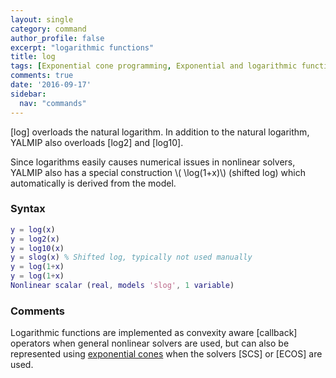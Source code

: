 ```yaml
---
layout: single
category: command
author_profile: false
excerpt: "logarithmic functions"
title: log
tags: [Exponential cone programming, Exponential and logarithmic functions]
comments: true
date: '2016-09-17'
sidebar:
  nav: "commands"
---
```


[log] overloads the natural logarithm. In addition to the natural logarithm, YALMIP also overloads [log2] and [log10].

Since logarithms easily causes numerical issues in nonlinear solvers, YALMIP also has a  special construction \\( \log(1+x)\\) (shifted log) which automatically is derived from the model. 

### Syntax

````matlab
y = log(x)
y = log2(x)
y = log10(x)
y = slog(x) % Shifted log, typically not used manually
y = log(1+x)
y = log(1+x)
Nonlinear scalar (real, models 'slog', 1 variable)
````

### Comments

Logarithmic functions are implemented as convexity aware [callback] operators when general nonlinear solvers are used, but can also be represented using [exponential cones](/tutorial/exponentialconeprogramming) when the solvers [SCS] or [ECOS] are used.

